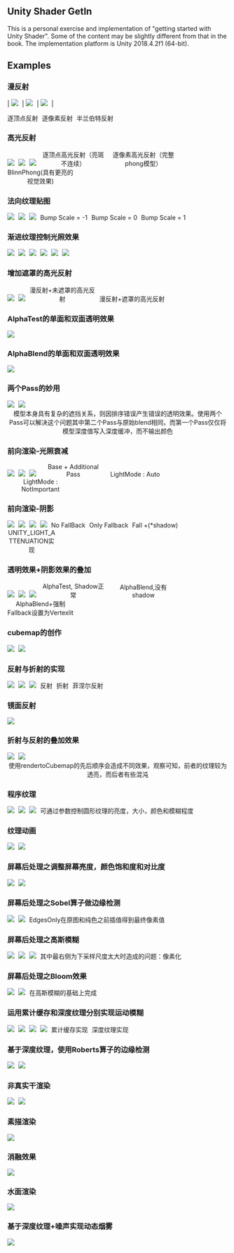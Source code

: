 ## Unity Shader GetIn

This is a personal exercise and implementation of "getting started with Unity Shader". Some of the content may be slightly different from that in the book. The implementation platform is Unity 2018.4.2f1 (64-bit).



## Examples
### 漫反射

| <img style="max-width: 30%; padding-right: 1%" src="Examples/1_1.png"> | <img style="max-width: 30%; padding-right: 1%" src="Examples/1_2.png"> | <img style="max-width: 30%; padding-right: 1%" src="Examples/1_3.png"> |
<div style="display: inline-block; text-align: center; max-width: 30%; padding-right: 1%">逐顶点反射</div>
<div style="display: inline-block; text-align: center; max-width: 30%; padding-right: 1%;">逐像素反射</div>
<div style="display: inline-block; text-align: center; max-width: 30%; padding-right: 1%;">半兰伯特反射</div>

### 高光反射

<img style="max-width: 30%; padding-right: 1%" src="Examples/2_1.png">
<img style="max-width: 30%; padding-right: 1%" src="Examples/2_2.png">
<img style="max-width: 30%; padding-right: 1%" src="Examples/2_3.png">
<div style="display: inline-block; text-align: center; max-width: 30%; padding-right: 1%">逐顶点高光反射（亮斑不连续）
</div>
<div style="display: inline-block; text-align: center; max-width: 30%; padding-right: 1%;">逐像素高光反射（完整phong模型）
</div>
<div style="display: inline-block; text-align: center; max-width: 30%; padding-right: 1%;">BlinnPhong(具有更亮的视觉效果)
</div>

### 法向纹理贴图

<img style="max-width: 30%; padding-right: 1%" src="Examples/3_1.png">
<img style="max-width: 30%; padding-right: 1%" src="Examples/3_2.png">
<img style="max-width: 30%; padding-right: 1%" src="Examples/3_3.png">
<div style="display: inline-block; text-align: center; max-width: 30%; padding-right: 1%">Bump Scale = -1
</div>
<div style="display: inline-block; text-align: center; max-width: 30%; padding-right: 1%;">Bump Scale = 0
</div>
<div style="display: inline-block; text-align: center; max-width: 30%; padding-right: 1%;">Bump Scale = 1
</div>

### 渐进纹理控制光照效果

<img style="max-width: 30%; padding-right: 1%" src="Examples/4_1.png">
<img style="max-width: 30%; padding-right: 1%" src="Examples/4_2.png">
<img style="max-width: 30%; padding-right: 1%" src="Examples/4_3.png">
<img style="max-width: 30%; padding-right: 1%" src="Examples/4_1_1.png">
<img style="max-width: 30%; padding-right: 1%" src="Examples/4_2_1.png">
<img style="max-width: 30%; padding-right: 1%" src="Examples/4_3_1.png">

### 增加遮罩的高光反射

<img style="max-width: 47%; padding-right: 1%" src="Examples/5_1.png">
<img style="max-width: 47%; padding-right: 1%" src="Examples/5_2.png">
<div style="display: inline-block; text-align: center; max-width: 30%; padding-right: 1%">漫反射+未遮罩的高光反射
</div>
<div style="display: inline-block; text-align: center; max-width: 30%; padding-right: 1%;">漫反射+遮罩的高光反射
</div>

### AlphaTest的单面和双面透明效果

<img style="max-width: 90%;" src="Examples/6_1.png">

### AlphaBlend的单面和双面透明效果

<img style="max-width: 90%;" src="Examples/7_1.png">

### 两个Pass的妙用

<img style="max-width: 47%; padding-right: 1%" src="Examples/8_1.png">
<img style="max-width: 47%; padding-right: 1%" src="Examples/8_2.png">
<div style="display: inline-block; text-align: center;">模型本身具有复杂的遮挡关系，则因排序错误产生错误的透明效果。使用两个Pass可以解决这个问题其中第二个Pass与原始blend相同，而第一个Pass仅仅将模型深度值写入深度缓冲，而不输出颜色
</div>

### 前向渲染-光照衰减

<img style="max-width: 30%; padding-right: 1%" src="Examples/9_1.png">
<img style="max-width: 30%; padding-right: 1%" src="Examples/9_2.png">
<img style="max-width: 30%; padding-right: 1%" src="Examples/9_3.png">
<div style="display: inline-block; text-align: center; max-width: 30%; padding-right: 1%">Base + Additional Pass</div>
<div style="display: inline-block; text-align: center; max-width: 30%; padding-right: 1%;">LightMode : Auto</div>
<div style="display: inline-block; text-align: center; max-width: 30%; padding-right: 1%;">LightMode : NotImportant</div>

### 前向渲染-阴影

<img style="max-width: 22%; padding-right: 1%" src="Examples/10_1.png">
<img style="max-width: 22%; padding-right: 1%" src="Examples/10_2.png">
<img style="max-width: 22%; padding-right: 1%" src="Examples/10_3.png">
<img style="max-width: 22%; padding-right: 1%" src="Examples/10_4.png">
<div style="display: inline-block; text-align: center; max-width: 22%; padding-right: 1%">No FallBack</div>
<div style="display: inline-block; text-align: center; max-width: 22%; padding-right: 1%;">Only Fallback</div>
<div style="display: inline-block; text-align: center; max-width: 22%; padding-right: 1%;">Fall +(*shadow)</div>
<div style="display: inline-block; text-align: center; max-width: 22%; padding-right: 1%;">UNITY_LIGHT_ATTENUATION实现</div>

### 透明效果+阴影效果的叠加

<img style="max-width: 30%; padding-right: 1%" src="Examples/11_1.png">
<img style="max-width: 30%; padding-right: 1%" src="Examples/11_2.png">
<img style="max-width: 30%; padding-right: 1%" src="Examples/11_3.png">
<div style="display: inline-block; text-align: center; max-width: 30%; padding-right: 1%">AlphaTest, Shadow正常</div>
<div style="display: inline-block; text-align: center; max-width: 30%; padding-right: 1%;">AlphaBlend,没有shadow</div>
<div style="display: inline-block; text-align: center; max-width: 30%; padding-right: 1%;">AlphaBlend+强制Fallback设置为Vertexlit</div>

### cubemap的创作

<img style="max-width: 30%; padding-right: 1%" src="Examples/12_1.png">
<img style="max-width: 60%; padding-right: 1%" src="Examples/12_2.png">

### 反射与折射的实现

<img style="max-width: 30%; padding-right: 1%" src="Examples/13_1.png">
<img style="max-width: 30%; padding-right: 1%" src="Examples/13_2.png">
<img style="max-width: 30%; padding-right: 1%" src="Examples/13_3.png">
<div style="display: inline-block; text-align: center; max-width: 30%; padding-right: 1%">反射</div>
<div style="display: inline-block; text-align: center; max-width: 30%; padding-right: 1%;">折射</div>
<div style="display: inline-block; text-align: center; max-width: 30%; padding-right: 1%;">菲涅尔反射</div>

### 镜面反射

<img style="max-width: 95%; " src="Examples/14_1.png">

### 折射与反射的叠加效果

<img style="max-width: 47%; padding-right: 1%" src="Examples/15_1.png">
<img style="max-width: 47%; padding-right: 1%" src="Examples/15_2.png">
<div style="display: inline-block; text-align: center;">使用rendertoCubemap的先后顺序会造成不同效果，观察可知，前者的纹理较为透亮，而后者有些混沌
</div>

### 程序纹理

<img style="max-width: 30%; padding-right: 1%" src="Examples/16_1.png">
<img style="max-width: 30%; padding-right: 1%" src="Examples/16_2.png">
<img style="max-width: 30%; padding-right: 1%" src="Examples/16_3.png">
<div style="display: inline-block; text-align: center;">可通过参数控制圆形纹理的亮度，大小，颜色和模糊程度</div>

### 纹理动画

<img style="max-width: 43%; padding-right: 1%" src="Examples/17_1.gif">
<img style="max-width: 51%; padding-right: 1%" src="Examples/17_2.gif">

### 屏幕后处理之调整屏幕亮度，颜色饱和度和对比度

<img style="max-width: 47%; padding-right: 1%" src="Examples/18_1.png">
<img style="max-width: 47%; padding-right: 1%" src="Examples/18_2.png">

### 屏幕后处理之Sobel算子做边缘检测

<img style="max-width: 47%; padding-right: 1%" src="Examples/19_1.png">
<img style="max-width: 47%; padding-right: 1%" src="Examples/19_2.png">
<div style="display: inline-block; text-align: center;">EdgesOnly在原图和纯色之前插值得到最终像素值</div>

### 屏幕后处理之高斯模糊

<img style="max-width: 30%; padding-right: 1%" src="Examples/20_1.png">
<img style="max-width: 30%; padding-right: 1%" src="Examples/20_2.png">
<img style="max-width: 30%; padding-right: 1%" src="Examples/20_3.png">
<div style="display: inline-block; text-align: center;">其中最右侧为下采样尺度太大时造成的问题：像素化</div>

### 屏幕后处理之Bloom效果

<img style="max-width: 47%; padding-right: 1%" src="Examples/21_1.png">
<img style="max-width: 47%; padding-right: 1%" src="Examples/21_2.png">
<div style="display: inline-block; text-align: center;">在高斯模糊的基础上完成</div>

### 运用累计缓存和深度纹理分别实现运动模糊

<img style="max-width: 47%; padding-right: 1%" src="Examples/22_1.png">
<img style="max-width: 47%; padding-right: 1%" src="Examples/22_2.png">
<img style="max-width: 47%; padding-right: 1%" src="Examples/22_3.gif">
<img style="max-width: 47%; padding-right: 1%" src="Examples/23_1.gif">
<div style="display: inline-block; text-align: center; max-width: 47%; padding-right: 1%">累计缓存实现</div>
<div style="display: inline-block; text-align: center; max-width: 47%; padding-right: 1%">深度纹理实现</div>

### 基于深度纹理，使用Roberts算子的边缘检测

<img style="max-width: 47%; padding-right: 1%" src="Examples/24_1.png">
<img style="max-width: 47%; padding-right: 1%" src="Examples/24_2.png">

### 非真实干渲染

<img style="max-width: 47%; padding-right: 1%" src="Examples/25_1.png">
<img style="max-width: 47%; padding-right: 1%" src="Examples/25_2.png">

### 素描渲染

<img style="max-width: 95%; padding-right: 1%" src="Examples/26_1.png">

### 消融效果

<img style="max-width: 95%; padding-right: 1%" src="Examples/27_2.gif">

### 水面渲染

<img style="max-width: 95%; padding-right: 1%" src="Examples/28_1.gif">

### 基于深度纹理+噪声实现动态烟雾

<img style="max-width: 95%; padding-right: 1%" src="Examples/29_1.gif">







































